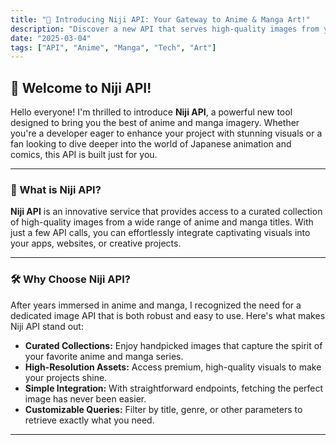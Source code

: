 ```yaml
---
title: "🎨 Introducing Niji API: Your Gateway to Anime & Manga Art!"
description: "Discover a new API that serves high-quality images from your favorite anime and manga series."
date: "2025-03-04"
tags: ["API", "Anime", "Manga", "Tech", "Art"]
---
```


## 🌟 Welcome to Niji API!

Hello everyone! I'm thrilled to introduce **Niji API**, a powerful new tool designed to bring you the best of anime and manga imagery. Whether you're a developer eager to enhance your project with stunning visuals or a fan looking to dive deeper into the world of Japanese animation and comics, this API is built just for you.

---

### 🚀 What is Niji API?

**Niji API** is an innovative service that provides access to a curated collection of high-quality images from a wide range of anime and manga titles. With just a few API calls, you can effortlessly integrate captivating visuals into your apps, websites, or creative projects.

---

### 🛠️ Why Choose Niji API?

After years immersed in anime and manga, I recognized the need for a dedicated image API that is both robust and easy to use. Here's what makes Niji API stand out:

- **Curated Collections:** Enjoy handpicked images that capture the spirit of your favorite anime and manga series.
- **High-Resolution Assets:** Access premium, high-quality visuals to make your projects shine.
- **Simple Integration:** With straightforward endpoints, fetching the perfect image has never been easier.
- **Customizable Queries:** Filter by title, genre, or other parameters to retrieve exactly what you need.

---
